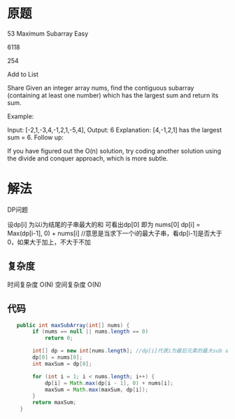 # 原题
53 Maximum Subarray
Easy

6118

254

Add to List

Share
Given an integer array nums, find the contiguous subarray (containing at least one number) which has the largest sum and return its sum.

Example:

Input: [-2,1,-3,4,-1,2,1,-5,4],
Output: 6
Explanation: [4,-1,2,1] has the largest sum = 6.
Follow up:

If you have figured out the O(n) solution, try coding another solution using the divide and conquer approach, which is more subtle.
# 解法
DP问题

设dp[i] 为以i为结尾的子串最大的和
可看出dp[0] 即为 nums[0]
dp[i] = Max(dp[i-1], 0) + nums[i] //意思是当求下一个i的最大子串，看dp[i-1]是否大于0，如果大于加上，不大于不加


## 复杂度
时间复杂度 O(N)
空间复杂度 O(N)


## 代码
```Java
   public int maxSubArray(int[] nums) {
        if (nums == null || nums.length == 0)
            return 0;

        int[] dp = new int[nums.length]; //dp[i]代表i为最后元素的最大sub array
        dp[0] = nums[0];
        int maxSum = dp[0];

        for (int i = 1; i < nums.length; i++) {
            dp[i] = Math.max(dp[i - 1], 0) + nums[i];
            maxSum = Math.max(maxSum, dp[i]);
        }
        return maxSum;
    }
```
